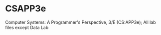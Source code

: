 # CSAPP3e
Computer Systems: A Programmer's Perspective, 3/E (CS:APP3e); All lab files except Data Lab
